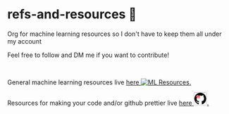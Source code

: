 # refs-and-resources 📖

Org for machine learning resources so I don't have to keep them all under my account

Feel free to follow and DM me if you want to contribute!

<p><br />
  
  
General machine learning resources live <a href='https://github.com/refs-and-resources'>here <img src="https://github.com/rowangayleschaefer/rowangayleschaefer/blob/main/imgs/Screenshot%202022-06-18%20at%2011.31.38%20PM.png?raw=true" alt="ML Resources" height="30" width="30" />.</a>


Resources for making your code and/or github prettier live <a href='https://github.com/make-it-pretty'>here <img src="./imgs/Screenshot%202022-06-19%20at%2012.44.25%20AM.png" height=30 width=30>.</a>

